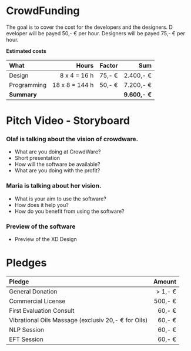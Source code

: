 # CrowdFunding

The goal is to cover the cost for the developers and the designers.
D eveloper will be payed 50,- € per hour.
Designers will be payed 75,- € per hour.

**Estimated costs**

| What | Hours | Factor | Sum |
| :-- |--: | --: | --: |
| Design | 8 x 4 =  16 h | 75,- € | 2.400,- € |
| Programming | 18 x 8 = 144 h | 50,- € | 7.200,- € |
| **Summary** |||**9.600,- €**|

# Pitch Video - Storyboard
### Olaf is talking about the vision of crowdware.
- What are you doing at CrowdWare?
- Short presentation
- How will the software be available?
- What are you doing with the profit?

### Maria is talking about her vision.
- What is your aim to use the software?
- How does it help you?
- How do you benefit from using the software?

### Preview of the software
- Preview of the XD Design

# Pledges
| Pledge | Amount |
|:--|--:|
| General Donation | > 1,- € |
| Commercial License | 500,- € |
| First Evaluation Consult | 60,- € |
| Vibrational Oils Massage (exclusiv 20,- € for Oils)| 60,- € |
| NLP Session | 60,- € |
| EFT Session | 60,- € |